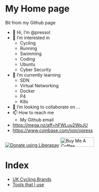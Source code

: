 # My Home page
Bit from my Github page

- 👋 Hi, I’m @pressol
- 👀 I’m interested in 
  - Cycling
  - Running
  - Swimming 
  - Coding
  - Ubuntu
  - Cyber Security
- 🌱 I’m currently learning 
  - SDN 
  - Virtual Networking 
  - Docker
  - P4
  - K8s
- 💞️ I’m looking to collaborate on ...
- 📫 How to reach me
  -  My Github email
- https://mega.nz/aff=hFWLuu2WpJU
- https://www.coinbase.com/join/opress


<noscript><a href="https://liberapay.com/pressol/donate"><img alt="Donate using Liberapay" src="https://liberapay.com/assets/widgets/donate.svg"></a></noscript>
<noscript><a href="https://www.buymeacoffee.com/pressol"><img alt="Buy Me A Coffee" src="https://cdn.buymeacoffee.com/buttons/v2/default-yellow.png" style="height: 30px !important;width: 108px !important;"></a></noscript>

# Index

- [UK Cycling Brands](/uk_cycling_brands.md)
- [Tools that I use](/tools.md)
